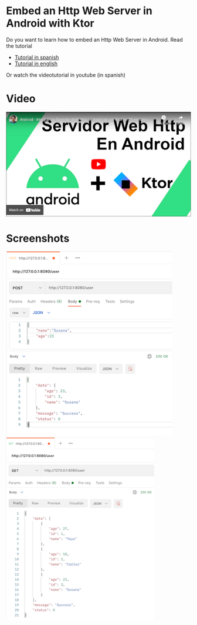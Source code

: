 # Embed an Http Web Server in Android with Ktor

Do you want to learn how to embed an Http Web Server in Android. Read the tutorial

 - [Tutorial in spanish](https://www.yayocode.com/2021/07/integrar-un-servidor-web-http-en-android.html)
 - [Tutorial in english](https://www.yayocode.com/2021/07/embed-http-web-server-in-android.html)
 
Or watch the videotutorial in youtube (in spanish)
# Video
[![Youtube](https://github.com/Yayo-Arellano/AndroidHttpServer/blob/master/screenshots/youtube.png?raw=true)](https://youtu.be/sWTM_fEMJ0k)


# Screenshots
![Image 1](https://github.com/Yayo-Arellano/AndroidHttpServer/blob/master/screenshots/image1.png?raw=true)  
![Image 2](https://github.com/Yayo-Arellano/AndroidHttpServer/blob/master/screenshots/image2.png?raw=true)  

